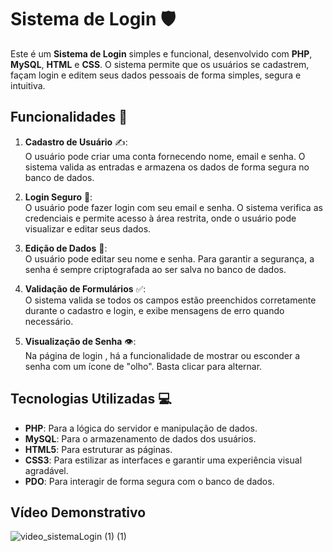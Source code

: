 # Sistema de Login 🛡️

Este é um **Sistema de Login** simples e funcional, desenvolvido com **PHP**, **MySQL**, **HTML** e **CSS**. O sistema permite que os usuários se cadastrem, façam login e editem seus dados pessoais de forma simples, segura e intuitiva.

## Funcionalidades 🌟

1. **Cadastro de Usuário** ✍️:  
   O usuário pode criar uma conta fornecendo nome, email e senha. O sistema valida as entradas e armazena os dados de forma segura no banco de dados.

2. **Login Seguro** 🔑:  
   O usuário pode fazer login com seu email e senha. O sistema verifica as credenciais e permite acesso à área restrita, onde o usuário pode visualizar e editar seus dados.

3. **Edição de Dados** 📝:  
   O usuário pode editar seu nome e senha. Para garantir a segurança, a senha é sempre criptografada ao ser salva no banco de dados.

4. **Validação de Formulários** ✅:  
   O sistema valida se todos os campos estão preenchidos corretamente durante o cadastro e login, e exibe mensagens de erro quando necessário.

5. **Visualização de Senha** 👁️:  
   Na página de login , há a funcionalidade de mostrar ou esconder a senha com um ícone de "olho". Basta clicar para alternar.

## Tecnologias Utilizadas 💻

- **PHP**: Para a lógica do servidor e manipulação de dados.
- **MySQL**: Para o armazenamento de dados dos usuários.
- **HTML5**: Para estruturar as páginas.
- **CSS3**: Para estilizar as interfaces e garantir uma experiência visual agradável.
- **PDO**: Para interagir de forma segura com o banco de dados.

## Vídeo Demonstrativo 
![video_sistemaLogin (1) (1)](https://github.com/user-attachments/assets/ee03f5db-7948-4c3e-b247-0a7da092d8e1)


